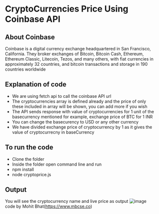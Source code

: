 # CryptoCurrencies Price Using Coinbase API

## About Coinbase
Coinbase is a digital currency exchange headquartered in San Francisco, California. They broker exchanges of Bitcoin, Bitcoin Cash, Ethereum, Ethereum Classic, Litecoin, Tezos, and many others, with fiat currencies in approximately 32 countries, and bitcoin transactions and storage in 190 countries worldwide

## Explanation of code
- We are using fetch api to call the coinbase API url
- The cryptocurrencies array is defined already and the price of only these included in array will be shown, you can add more if you wish
- The API sends response with value of cryptocurrencies for 1 unit of the basecurrency mentioned for example, exchange price of BTC for 1 INR
- You can change the basecurency to USD or any other currency 
- We have divided exchange price of cryptocurrency by 1 as it gives the value of cryptocurrecny in baseCurrency 

## To run the code
- Clone the folder
- Inside the folder open command line and run
- npm install
- node cryptoprice.js

## Output 
You will see the cryptocurrency name and live price as output 
![image](https://github.com/mbcse/Rotten-Scripts/blob/crypto_price/All_Crypto_Price/cryptoprice.png)
code by Mohit Bhat(https://www.mbcse.co)